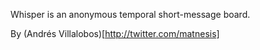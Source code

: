 Whisper is an anonymous temporal short-message board.

By (Andrés Villalobos)[http://twitter.com/matnesis]
